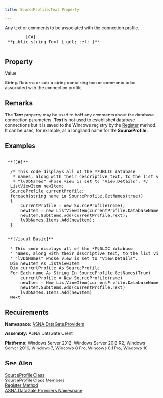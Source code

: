 ```yaml
---
title: SourceProfile.Text Property

---
```


Any text or comments to be associated with the connection profile.
<pre class="prettyprint">
        <span class="lang">[C#]</span>
 **public string Text { get; set; }** 
      </pre>


## Property
 Value

String. Returns or sets a string containing text or comments to be associated with the connection profile.
## Remarks

The **Text** property may be used to hold any comments about the database connection parameters. **Text** is not used to established database connections but it is saved to the Windows registry by the [ Register](source-profile-class-register-method.html) method. It can be used, for example, as a longhand name for the <span> **SourceProfile** </span>.
## Examples

<pre class="prettyprint">
        <span class="lang">
 **[C#]** 
        </span>
  /* This code displays all of the *PUBLIC database
   * names, along with their descriptive text, to the list view
   * "lvDbNames" whose view is set to "View.Details". */
  ListViewItem newItem;
  SourceProfile currentProfile;
  foreach(string name in SourceProfile.GetNames(true))
  {
      currentProfile = new SourceProfile(name);
      newItem = new ListViewItem(currentProfile.DatabaseName);
      newItem.SubItems.Add(currentProfile.Text);
      lvDbNames.Items.Add(newItem);
  }</pre>
<pre class="prettyprint">
        <span class="lang">
 **[Visual Basic]** 
        </span>
  ' This code displays all of the *PUBLIC database
  ' names, along with their descriptive text, to the list view
  ' "lvDbNames" whose view is set to "View.Details". 
  Dim newItem As ListViewItem
  Dim currentProfile As SourceProfile
  For Each name As String In SourceProfile.GetNames(True)
      currentProfile = New SourceProfile(name)
      newItem = New ListViewItem(currentProfile.DatabaseName)
      newItem.SubItems.Add(currentProfile.Text)
      lvDbNames.Items.Add(newItem)
  Next</pre>

## Requirements

**Namespace:** [ASNA.DataGate.Providers](datagate-providers-namespace.html)

<span> **Assembly:** ASNA DataGate Client</span> 

<span> **Platforms:** Windows Server 2012, Windows Server 2012 R2, Windows Server 2016, Windows 7, Windows 8 Pro, Windows 8.1 Pro, Windows 10</span> 
## See Also


[SourceProfile Class](source-profile-class.html)
      <br />
[SourceProfile Class Members](source-profile-members.html)
      <br />
[Register Method](source-profile-class-register-method.html)
      <br />
[ASNA.DataGate.Providers Namespace](datagate-providers-namespace.html)

